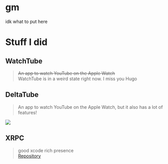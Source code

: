 # gm

idk what to put here

# Stuff I did
## WatchTube
> ~~An app to watch YouTube on the Apple Watch~~ <br>
WatchTube is in a weird state right now.
I miss you Hugo

## DeltaTube
> An app to watch YouTube on the Apple Watch, but it also has a lot of features!
<a href="https://testflight.apple.com/join/L4FzuAmE">
  <img src="https://github.com/llsc12/llsc12/assets/42747613/f444510f-5a41-4fba-a7a6-f8ecf0d2bdbb">
</a>

## XRPC
> good xcode rich presence<br>
[Repository](https://github.com/llsc12/XRPC)

